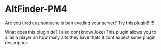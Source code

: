 # AltFinder-PM4
Are you tired cuz someone is ban evading your server?
Try this plugin!!!!!!

What does this plugin do?
I also dont know(Joke)
This plugin allows you to alias a player on how many alts they have
thats it
dont expect some plugin description

